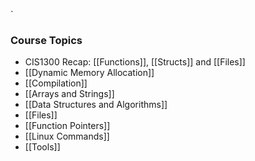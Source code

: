 `
### Course Topics
- CIS1300 Recap: [[Functions]], [[Structs]] and [[Files]]
- [[Dynamic Memory Allocation]]
- [[Compilation]]
- [[Arrays and Strings]]
- [[Data Structures and Algorithms]]
- [[Files]]
- [[Function Pointers]]
- [[Linux Commands]]
- [[Tools]]

